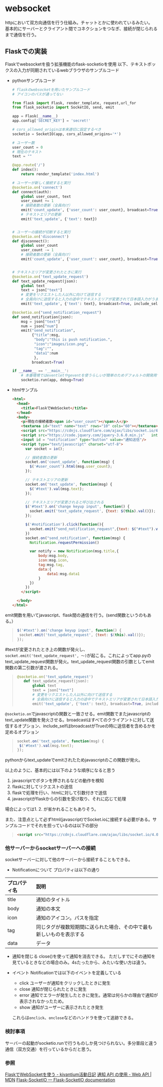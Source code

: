 # websocket
httpにおいて双方向通信を行う仕組み。チャットとかに使われているみたい。
基本的にサーバーとクライアント間でコネクションをつなぎ、接続が閉じられるまで通信を行う。
## Flaskでの実装

Flaskでwebsocketを扱う拡張機能のflask-socketioを使用
以下、テキストボックスの入力が同期されているwebブラウザのサンプルコード

* pythonサンプルコード
    ```python
    # flaskのwebsocketを用いたサンプルコード
    # アイコンのパスが通ってない

    from flask import Flask, render_template, request,url_for
    from flask_socketio import SocketIO, send, emit

    app = Flask(__name__)
    app.config['SECRET_KEY'] = 'secret!'

    # cors_allowed_originは本来適切に設定するべき
    socketio = SocketIO(app, cors_allowed_origins='*')

    # ユーザー数
    user_count = 0
    # 現在のテキスト
    text = ""

    @app.route('/')
    def index():
        return render_template('index.html')

    # ユーザーが新しく接続すると実行
    @socketio.on('connect')
    def connect(auth):
        global user_count, text
        user_count += 1
        # 接続者数の更新（全員向け）
        emit('count_update', {'user_count': user_count}, broadcast=True)
        # テキストエリアの更新
        emit('text_update', {'text': text})


    # ユーザーの接続が切断すると実行
    @socketio.on('disconnect')
    def disconnect():
        global user_count
        user_count -= 1
        # 接続者数の更新（全員向け）
        emit('count_update', {'user_count': user_count}, broadcast=True)


    # テキストエリアが変更されたときに実行
    @socketio.on('text_update_request')
    def text_update_request(json):
        global text
        text = json["text"]
        # 変更をリクエストした人以外に向けて送信する
        # 全員向けに送信すると入力の途中でテキストエリアが変更されて日本語入力がうまくでき  ない
        emit('text_update', {'text': text}, broadcast=True, include_self=False)

    @socketio.on("send_notification_request")
    def send_notification(json):
        msg = json["text"]
        num = json["num"]
        emit("send_notification",
             {"title":msg,
              "body":"this is push notification.",
              "icon":"images/icon.png",
              "tag":"",
              "data1":num
              },
             broadcast=True)

    if __name__ == '__main__':
        # 本番環境ではeventletやgeventを使うらしいが簡単のためデフォルトの開発用サーバー    を使う
        socketio.run(app, debug=True)
    ```
* htmlサンプル
    ```html
    <html>
      <head>
        <title>FlaskでWebSocket</title>
      </head>
      <body>
        <p>現在の接続者数<span id="user_count"></span>人</p>
        <textarea id="text" name="text" rows="10" cols="60"></textarea>
        <script src="https://cdnjs.cloudflare.com/ajax/libs/socket.io/4.0.1/socket. io.js" integrity="sha512-q/  dWJ3kcmjBLU4Qc47E4A9kTB4m3wuTY7vkFJDTZKjTs8jhyGQnaUrxa0Ytd0ssMZhbNua9hE   +E7Qv1j+DyZwA==" crossorigin="anonymous"></script>
        <script src="https://code.jquery.com/jquery-3.6.0.min.js"   integrity="sha256-/xUj+3OJU5yExlq6GSYGSHk7tPXikynS7ogEvDej/m4="   crossorigin="anonymous"></script>
        <input id = "notification" type="button" value="通知送信"/>
        <script type="text/javascript" charset="utf-8">
          var socket = io();

          // 接続者数の更新
          socket.on('count_update', function(msg) {
            $('#user_count').html(msg.user_count);
          });

          // テキストエリアの更新
          socket.on('text_update', function(msg) {
            $('#text').val(msg.text);
          });

          // テキストエリアが変更されると呼び出される
          $('#text').on('change keyup input', function() {
            socket.emit('text_update_request', {text: $(this).val()});
          });

          $('#notification').click(function(){
            socket.emit("send_notification_request",{text: $("#text").val(),num: $  ("#user_count").val()})
          })
          socket.on("send_notification", function(msg) {
            Notification.requestPermission()

            var notify = new Notification(msg.title,{
                body:msg.body,
                icon:msg.icon,
                tag:msg.tag,
                data:{
                    data1:msg.data1
                }
            })
          })
        </script>

      </body>
    </html>
    ```

emit関数を用いてjavascript、flask間の通信を行う。(send関数というのもある。）
>```javascript
>$('#text').on('change keyup input', function() {
>  socket.emit('text_update_request', {text: $(this).val()});
>});
>```
\#textが変更されたとき上の関数が発火し、`socket.emit('text_update_request', ～)`が起こる。これによってapp.pyのtext_update_request関数が発火。text_update_request関数の引数としてemit関数の第二引数が渡される。

>```python
>@socketio.on('text_update_request')
>    def text_update_request(json):
>        global text
>        text = json["text"]
>        # 変更をリクエストした人以外に向けて送信する
>        # 全員向けに送信すると入力の途中でテキストエリアが変更されて日本語入力がうまくできない
>        emit('text_update', {'text': text}, broadcast=True, include_self=False)
>```

`@socketio.on`でjavascriptの関数と一致させる。emit関数でまたjavascriptのtext_update関数を発火させる。broadcastはすべてのクライアントに対して送信するオプション、include_selfはbroadcastがTrueの時に送信者を含めるかを定めるオプション

>```javascript
>socket.on('text_update', function(msg) {
>  $('#text').val(msg.text);
>});
>```
pythonからtext_updateでemitされたためjavascriptのこの関数が発火。

以上のように、基本的には以下のような順序になると思う
1. javascriptでボタンを押されるなどの動作を検知
2. flaskに対してリクエストの送信
3. flaskで処理を行い、htmlに対して引数付きで送信
4. javascriptがflaskからの引数を受け取り、それに応じて処理

場合によっては1. 2. が省かれることもありそう。

また、注意点として必ずhtml(javascript)でSocket.ioに接続する必要がある。サンプルコードでそれを担っているのは以下の部分
>```html
><script src="https://cdnjs.cloudflare.com/ajax/libs/socket.io/4.0.1/socket. io.js" integrity="sha512-q/  
>```

### 他サーバーからsocketサーバーへの接続
socketサーバーに対して他のサーバーから接続することもできる。

* Notificationについて
プロパティは以下の通り

|プロパティ名|説明|
|:--|:--|
|title|通知のタイトル|
|body|通知の本文|
|icon|通知のアイコン。パスを指定|
|tag|同じタグが複数短期間に送られた場合、その中で最も新しいものを表示する|
|data|データ|

* 通知を閉じる
    close()を使って通知を消去できる。
    ただしすでにその通知を見ているときなどの場合のみ。4sたったから、みたいな使い方は違う。
* イベント
Notificationでは以下のイベントを定義している
    * click
        ユーザーが通知をクリックしたときに発生
    * close
        通知が閉じられたときに発生
    * error
        通知でエラーが発生したときに発生。通常は何らかの理由で通知が表示されなかったため。
    * show
        通知がユーザーに表示されたとき発生

    これらは`onclick`、`onclose`などのハンドラを使って追跡できる。


### 検討事項

サーバーの起動がsocketio.runで行うものしか見つけられない。多分普段と違う通信（双方交通）を行っているからだと思う。

### 参照
[FlaskでWebSocketを使う - kivantium活動日記](https://kivantium.hateblo.jp/entry/2021/10/18/110509)
[通知 API の使用 - Web API | MDN](https://developer.mozilla.org/ja/docs/Web/API/Notifications_API/Using_the_Notifications_API)
[Flask-SocketIO — Flask-SocketIO documentation](https://flask-socketio.readthedocs.io/en/latest/)